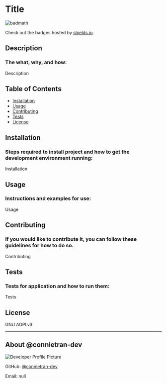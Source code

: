 
  # Title

  ![badmath](https://img.shields.io/github/languages/top/nielsenjared/badmath)
  
  Check out the badges hosted by [shields.io](https://shields.io/).
  
  
  ## Description 
  
  ### The what, why, and how: 
  
  Description
  
  
  ## Table of Contents

  * [Installation](#installation)
  * [Usage](#usage)
  * [Contributing](#contributing)
  * [Tests](#tests)
  * [License](#license)
  
  
  ## Installation
  
  ### Steps required to install project and how to get the development environment running:
  
  Installation
  
  
  ## Usage 
  
  ### Instructions and examples for use:
  
  Usage
  
  
  ## Contributing
  
  ### If you would like to contribute it, you can follow these guidelines for how to do so.
  
  Contributing
  

  ## Tests
  
  ### Tests for application and how to run them:
  
  Tests 

  ## License
  
  GNU AGPLv3

  ---
  
  ## About @connietran-dev
  
  ![Developer Profile Picture](https://avatars3.githubusercontent.com/u/61371242?v=4) 
  
 
  GitHub: [@connietran-dev](https://api.github.com/users/connietran-dev)

  Email: null

  